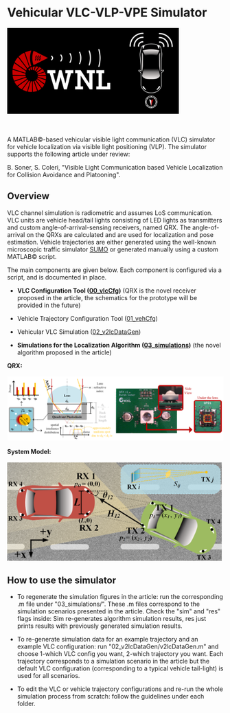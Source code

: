 # Vehicular VLC-VLP-VPE Simulator

<img src="99_doc/wnl_blk_github.png" alt="Drawing" width="400"/>

<br/><br/> 
A MATLAB©-based vehicular visible light communication (VLC) simulator for vehicle localization via visible light positioning (VLP). The simulator supports the following article under review:

B. Soner, S. Coleri, "Visible Light Communication based Vehicle Localization for Collision Avoidance and Platooning".

## Overview

VLC channel simulation is radiometric and assumes LoS communication. VLC units are vehicle head/tail lights consisting of LED lights as transmitters and custom angle-of-arrival-sensing receivers, named QRX. The angle-of-arrival on the QRXs are calculated and are used for localization and pose estimation. Vehicle trajectories are either generated using the well-known microscopic traffic simulator [SUMO](https://sumo.dlr.de/docs/index.html) or generated manually using a custom MATLAB© script.

The main components are given below. Each component is configured via a script, and is documented in place.

- **VLC Configuration Tool ([00_vlcCfg](https://github.com/sonebu/v2lc_sim/tree/master/00_vlcCfg))** (QRX is the novel receiver proposed in the article, the schematics for the prototype will be provided in the future)

- Vehicle Trajectory Configuration Tool ([01_vehCfg](https://github.com/sonebu/v2lc_sim/tree/master/01_vehCfg))

- Vehicular VLC Simulation ([02_v2lcDataGen](https://github.com/sonebu/v2lc_sim/tree/master/02_v2lcDataGen))

- **Simulations for the Localization Algorithm ([03_simulations](https://github.com/sonebu/v2lc_sim/tree/master/03_simulations))** (the novel algorithm proposed in the article)


**QRX:** 
<br/><br/> 
<img src="99_doc/qrx.png" alt="Drawing" width="800"/>

**System Model:**
<br/><br/> 
<img src="99_doc/sysmdl.png" alt="Drawing" width="500"/>

## How to use the simulator

- To regenerate the simulation figures in the article: run the corresponding .m file under "03_simulations/". These .m files correspond to the simulation scenarios presented in the article. Check the "sim" and "res" flags inside: Sim re-generates algorithm simulation results, res just prints results with previously generated simulation results.

- To re-generate simulation data for an example trajectory and an example VLC configuration: run "02_v2lcDataGen/v2lcDataGen.m" and choose 1-which VLC config you want, 2-which trajectory you want. Each trajectory corresponds to a simulation scenario in the article but the default VLC configuration (corresponding to a typical vehicle tail-light) is used for all scenarios.

- To edit the VLC or vehicle trajectory configurations and re-run the whole simulation process from scratch: follow the guidelines under each folder. 
